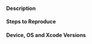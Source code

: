 <!---
Please fill this template before submitting an issue. This helps determine the issue cause much quicker.
If you are filing an enhancement request, you only need to fill the description section and can safely remove the other sections.

Note: If you are using a fork with CocoaPods, please make sure it is up-to-date with the latest version before opening an issue!
-->

#### Description
<!---
Provide a clear and concise description of your problem. In case of an enhancement request, please provide use cases where the required functionality would be useful.
-->

#### Steps to Reproduce
<!---
In case of a bug report, provide the steps necessary to reproduce the issue. If you are seeing a regression, try to provide the last known version where the issue did not reproduce.
If possible, please provide a small demo project that reproduces the issue, or attach a video with the reproduction - this would be very appreciated.
-->

#### Device, OS and Xcode Versions
<!---
Provide the OS and Xcode versions you are using, and the device / simulator you tested on.
-->
